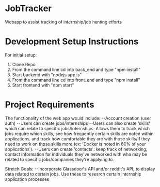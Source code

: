 # JobTracker
Webapp to assist tracking of internship/job hunting efforts

# Development Setup Instructions
For initial setup:
1) Clone Repo
2) From the command line cd into back_end and type "npm install"
3) Start backend with "nodejs app.js"
4) From the command line cd into front_end and type "npm install"
5) Start frontend with "npm start"

# Project Requirements
The functionality of the web app would include:
--Account creation (user auth)
--Users can create jobs/internships
--Users can also create 'skills' which can relate to specific jobs/internships: Allows them to track which jobs require which skills, see how frequently certain skills are noted within applications, and track how comfortable they are with those skills/if they need to work on those skills more (ex: 'Docker is noted in 60% of your applications').
--Users can create 'contacts': keep track of networking, contact information for individuals they've networked with who may be related to specific jobs/companies they're applying to.

Stretch Goals:
--Incorporate Glassdoor's API and/or reddit's API, to display data related to certain jobs. Use these to research certain internship application processes